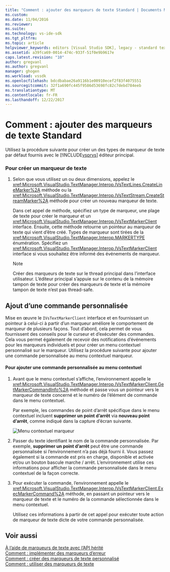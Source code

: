 ```yaml
---
title: "Comment : ajouter des marqueurs de texte Standard | Documents Microsoft"
ms.custom: 
ms.date: 11/04/2016
ms.reviewer: 
ms.suite: 
ms.technology: vs-ide-sdk
ms.tgt_pltfrm: 
ms.topic: article
helpviewer_keywords: editors [Visual Studio SDK], legacy - standard text markers
ms.assetid: a39fca69-0014-474c-933f-51f0e9b9617e
caps.latest.revision: "10"
author: gregvanl
ms.author: gregvanl
manager: ghogen
ms.workload: vssdk
ms.openlocfilehash: bdcdbabae26a9116b1e00910ecef2f83f4075551
ms.sourcegitcommit: 32f1a690fc445f9586d53698fc82c7debd784eeb
ms.translationtype: MT
ms.contentlocale: fr-FR
ms.lasthandoff: 12/22/2017
---
```

# <a name="how-to-add-standard-text-markers"></a>Comment : ajouter des marqueurs de texte Standard
Utilisez la procédure suivante pour créer un des types de marqueur de texte par défaut fournis avec le [!INCLUDE[vsprvs](../code-quality/includes/vsprvs_md.md)] éditeur principal.  
  
### <a name="to-create-a-text-marker"></a>Pour créer un marqueur de texte  
  
1.  Selon que vous utilisez un ou deux dimensions, appelez le <xref:Microsoft.VisualStudio.TextManager.Interop.IVsTextLines.CreateLineMarker%2A> méthode ou la <xref:Microsoft.VisualStudio.TextManager.Interop.IVsTextStream.CreateStreamMarker%2A> méthode pour créer un nouveau marqueur de texte.  
  
     Dans cet appel de méthode, spécifiez un type de marqueur, une plage de texte pour créer le marqueur et un <xref:Microsoft.VisualStudio.TextManager.Interop.IVsTextMarkerClient> interface. Ensuite, cette méthode retourne un pointeur au marqueur de texte qui vient d’être créé. Types de marqueur sont tirées de la <xref:Microsoft.VisualStudio.TextManager.Interop.MARKERTYPE> énumération. Spécifiez un <xref:Microsoft.VisualStudio.TextManager.Interop.IVsTextMarkerClient> interface si vous souhaitez être informé des événements de marqueur.  
  
    > [!NOTE]
    >  Créer des marqueurs de texte sur le thread principal dans l’interface utilisateur. L’éditeur principal s’appuie sur le contenu de la mémoire tampon de texte pour créer des marqueurs de texte et la mémoire tampon de texte n’est pas thread-safe.  
  
## <a name="adding-a-custom-command"></a>Ajout d’une commande personnalisée  
 Mise en œuvre le `IVsTextMarkerClient` interface et en fournissant un pointeur à celui-ci à partir d’un marqueur améliore le comportement de marqueur de plusieurs façons. Tout d’abord, cela permet de vous fournissent des conseils pour le curseur et d’exécuter des commandes. Cela vous permet également de recevoir des notifications d’événements pour les marqueurs individuels et pour créer un menu contextuel personnalisé sur le marqueur. Utilisez la procédure suivante pour ajouter une commande personnalisée au menu contextuel marqueur.  
  
#### <a name="to-add-a-custom-command-to-the-context-menu"></a>Pour ajouter une commande personnalisée au menu contextuel  
  
1.  Avant que le menu contextuel s’affiche, l’environnement appelle le <xref:Microsoft.VisualStudio.TextManager.Interop.IVsTextMarkerClient.GetMarkerCommandInfo%2A> méthode et passe vous un pointeur vers le marqueur de texte concerné et le numéro de l’élément de commande dans le menu contextuel.  
  
     Par exemple, les commandes de point d’arrêt spécifique dans le menu contextuel incluent **supprimer un point d’arrêt** via **nouveau point d’arrêt**, comme indiqué dans la capture d’écran suivante.  
  
     ![Menu contextuel marqueur](../extensibility/media/vsmarkercontextmenu.gif "vsMarkercontextmenu")  
  
2.  Passer du texte identifiant le nom de la commande personnalisée. Par exemple, **supprimer un point d’arrêt** peut être une commande personnalisée si l’environnement n’a pas déjà fourni il. Vous passez également si la commande est pris en charge, disponible et activée et/ou un bouton bascule marche / arrêt. L’environnement utilise ces informations pour afficher la commande personnalisée dans le menu contextuel de la façon correcte.  
  
3.  Pour exécuter la commande, l’environnement appelle le <xref:Microsoft.VisualStudio.TextManager.Interop.IVsTextMarkerClient.ExecMarkerCommand%2A> méthode, en passant un pointeur vers le marqueur de texte et le numéro de la commande sélectionnée dans le menu contextuel.  
  
     Utilisez ces informations à partir de cet appel pour exécuter toute action de marqueur de texte dicte de votre commande personnalisée.  
  
## <a name="see-also"></a>Voir aussi  
 [À l’aide de marqueurs de texte avec l’API hérité](../extensibility/using-text-markers-with-the-legacy-api.md)   
 [Comment : implémenter des marqueurs d’erreur](../extensibility/how-to-implement-error-markers.md)   
 [Comment : créer des marqueurs de texte personnalisé](../extensibility/how-to-create-custom-text-markers.md)   
 [Comment : utiliser des marqueurs de texte](../extensibility/how-to-use-text-markers.md)
